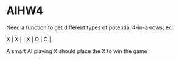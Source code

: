 # AIHW4


Need a function to get different types of potential 4-in-a-rows, ex:

X | X |    | X | O | O |

A smart AI playing X should place the X to win the game
